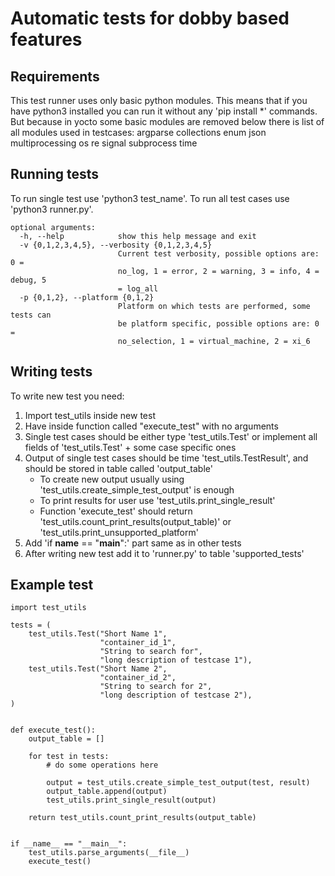 # Automatic tests for dobby based features

## Requirements
This test runner uses only basic python modules. This means that if you have python3 installed you can run it without any 'pip install *' commands. But because in yocto some basic modules are removed below there is list of all modules used in testcases:
argparse
collections
enum
json
multiprocessing
os
re
signal
subprocess
time


## Running tests
To run single test use 'python3 test_name'. To run all test cases use 'python3 runner.py'.


```
optional arguments:
  -h, --help            show this help message and exit
  -v {0,1,2,3,4,5}, --verbosity {0,1,2,3,4,5}
                        Current test verbosity, possible options are: 0 =
                        no_log, 1 = error, 2 = warning, 3 = info, 4 = debug, 5
                        = log_all
  -p {0,1,2}, --platform {0,1,2}
                        Platform on which tests are performed, some tests can
                        be platform specific, possible options are: 0 =
                        no_selection, 1 = virtual_machine, 2 = xi_6
```

## Writing tests
To write new test you need:
1. Import test_utils inside new test
2. Have inside function called "execute_test" with no arguments
3. Single test cases should be either type 'test_utils.Test' or implement all fields of 'test_utils.Test' + some case specific ones
4. Output of single test cases should be time 'test_utils.TestResult', and should be stored in table called 'output_table'
	* To create new output usually using 'test_utils.create_simple_test_output' is enough
	* To print results for user use 'test_utils.print_single_result'
	* Function 'execute_test' should return 'test_utils.count_print_results(output_table)' or 'test_utils.print_unsupported_platform'
5. Add 'if __name__ == "__main__":' part same as in other tests
6. After writing new test add it to 'runner.py' to table 'supported_tests'

## Example test
```
import test_utils

tests = (
    test_utils.Test("Short Name 1",
                    "container_id_1",
                    "String to search for",
                    "long description of testcase 1"),
	test_utils.Test("Short Name 2",
                    "container_id_2",
                    "String to search for 2",
                    "long description of testcase 2"),
)


def execute_test():
    output_table = []

    for test in tests:
        # do some operations here

        output = test_utils.create_simple_test_output(test, result)
        output_table.append(output)
        test_utils.print_single_result(output)

    return test_utils.count_print_results(output_table)


if __name__ == "__main__":
    test_utils.parse_arguments(__file__)
    execute_test()
```
